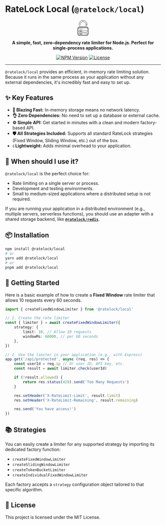 # RateLock Local (`@ratelock/local`)

<p align="center">
  <svg width="50" height="50" viewBox="0 0 425 620" fill="none" xmlns="http://www.w3.org/2000/svg">
<rect x="6" y="273" width="413" height="341" rx="61" stroke="currentColor" stroke-width="12"/>
<rect x="6" y="273" width="413" height="341" rx="61" stroke="currentColor" stroke-width="12"/>
<rect x="6" y="273" width="413" height="341" rx="61" stroke="currentColor" stroke-width="12"/>
<rect x="6" y="273" width="413" height="341" rx="61" stroke="currentColor" stroke-width="12"/>
<path d="M365.774 308.01C381.985 308.421 395 321.69 395 338V370.5C395 372.985 392.985 375 390.5 375V375C388.015 375 386 372.985 386 370.5V338C386 326.402 376.598 317 365 317H62C50.402 317 41 326.402 41 338V370.5C41 372.985 38.9853 375 36.5 375V375C34.0147 375 32 372.985 32 370.5V338C32 321.69 45.0149 308.421 61.2256 308.01L62 308H365L365.774 308.01Z" fill="currentColor"/>
<path fill-rule="evenodd" clip-rule="evenodd" d="M214.465 6C304.191 6 379.641 78.6002 376.929 168.066C376.575 179.747 376.755 188.823 373.176 197.756C369.596 206.689 360.843 213 350.611 213C337.422 213 326.688 202.516 326.327 189.446C325.966 176.377 327.699 176.416 327.329 168.066C324.578 105.946 276.798 55.478 214.465 55.478C152.131 55.478 104.354 105.946 101.6 168.066C101.23 176.416 102.601 189.446 102.601 189.446C102.24 202.516 91.5072 213 78.3182 213C68.0857 213 59.3319 206.689 55.7524 197.756C52.1729 188.823 52 168.066 52 168.066C52 78.5594 124.738 6 214.465 6Z" stroke="currentColor" stroke-width="11"/>
<line x1="81" y1="347" x2="81" y2="369" stroke="currentColor" stroke-width="10" stroke-linecap="round"/>
<line x1="110" y1="347" x2="110" y2="369" stroke="currentColor" stroke-width="10" stroke-linecap="round"/>
<line x1="140" y1="347" x2="140" y2="369" stroke="currentColor" stroke-width="10" stroke-linecap="round"/>
<line x1="170" y1="347" x2="170" y2="369" stroke="#DB1A1A" stroke-width="10" stroke-linecap="round"/>
<circle cx="351" cy="185" r="13" fill="#DB1A1A"/>
<rect x="334" y="542" width="20" height="20" fill="#DB1A1A"/>
<rect x="36.5" y="515.5" width="354" height="72" rx="25.5" stroke="currentColor" stroke-width="9"/>
<path d="M75.5 542H173.5M75.5 562.5H173.5" stroke="currentColor" stroke-width="10" stroke-linecap="round"/>
<rect x="36.5" y="407.5" width="354" height="72" rx="25.5" stroke="currentColor" stroke-width="9"/>
<path d="M75.5 434H173.5M75.5 454.5H173.5" stroke="currentColor" stroke-width="10" stroke-linecap="round"/>
</svg>
</p>

<p align="center">
  <strong>A simple, fast, zero-dependency rate limiter for Node.js. Perfect for single-process applications.</strong>
</p>

<p align="center">
  <a href="https://www.npmjs.com/package/@ratelock/local"><img src="https://img.shields.io/npm/v/@ratelock/local.svg" alt="NPM Version"></a>
  <a href="https://github.com/saoudi-h/ratelock/blob/main/LICENSE"><img src="https://img.shields.io/npm/l/@ratelock/local.svg" alt="License"></a>
</p>

---

`@ratelock/local` provides an efficient, in-memory rate limiting solution. Because it runs in the same process as your application without any external dependencies, it's incredibly fast and easy to set up.

## ✨ Key Features

- **🚀 Blazing Fast:** In-memory storage means no network latency.
- **👌 Zero Dependencies:** No need to set up a database or external cache.
- **⚙️ Simple API:** Get started in minutes with a clean and modern factory-based API.
- **🛡️ All Strategies Included:** Supports all standard RateLock strategies (Fixed Window, Sliding Window, etc.) out of the box.
- **💧 Lightweight:** Adds minimal overhead to your application.

## 🤔 When should I use it?

`@ratelock/local` is the perfect choice for:

- Rate limiting on a single server or process.
- Development and testing environments.
- Small to medium-sized applications where a distributed setup is not required.

If you are running your application in a distributed environment (e.g., multiple servers, serverless functions), you should use an adapter with a shared storage backend, like **[`@ratelock/redis`](#)**.

## 📦 Installation

```bash
npm install @ratelock/local
# or
yarn add @ratelock/local
# or
pnpm add @ratelock/local
```

## 🚀 Getting Started

Here is a basic example of how to create a **Fixed Window** rate limiter that allows 10 requests every 60 seconds.

```typescript
import { createFixedWindowLimiter } from '@ratelock/local'

// 1. Create the rate limiter
const { limiter } = await createFixedWindowLimiter({
    strategy: {
        limit: 10, // Allow 10 requests
        windowMs: 60000, // per 60 seconds
    },
})

// 2. Use the limiter in your application (e.g., with Express)
app.get('/api/protected', async (req, res) => {
    const userId = req.ip // Or user ID, API key, etc.
    const result = await limiter.check(userId)

    if (!result.allowed) {
        return res.status(429).send('Too Many Requests')
    }

    res.setHeader('X-RateLimit-Limit', result.limit)
    res.setHeader('X-RateLimit-Remaining', result.remaining)

    res.send('You have access!')
})
```

## 📚 Strategies

You can easily create a limiter for any supported strategy by importing its dedicated factory function:

- `createFixedWindowLimiter`
- `createSlidingWindowLimiter`
- `createTokenBucketLimiter`
- `createIndividualFixedWindowLimiter`

Each factory accepts a `strategy` configuration object tailored to that specific algorithm.

## 📜 License

This project is licensed under the MIT License.
